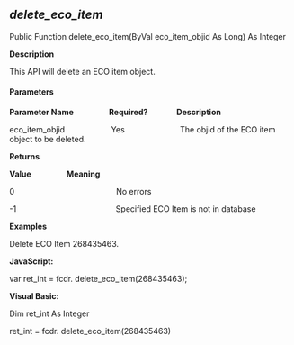 _delete_eco_item_
-------------------

Public Function delete_eco_item(ByVal eco_item_objid As Long) As Integer

**Description**

This API will delete an ECO item object.

#### Parameters
**Parameter Name**                **Required?**             **Description**

eco_item_objid                     Yes                         The objid of the ECO item object to be deleted.

**Returns**

**Value**                **Meaning**

0                                              No errors

-1                                             Specified ECO Item is not in database

**Examples**

 Delete ECO Item 268435463.

**JavaScript:**

var ret_int = fcdr. delete_eco_item(268435463);

**Visual Basic:**

Dim ret_int As Integer

ret_int = fcdr. delete_eco_item(268435463)